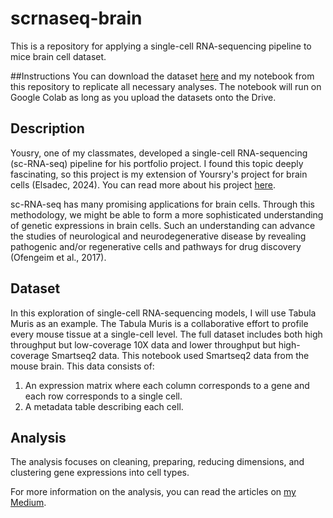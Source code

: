 # scrnaseq-brain
This is a repository for applying a single-cell RNA-sequencing pipeline to mice brain cell dataset.

##Instructions
You can download the dataset [here](https://github.com/chanzuckerberg/scRNA-python-workshop/blob/master/content/data.zip) and my notebook from this repository to replicate all necessary analyses. The notebook will run on Google Colab as long as you upload the datasets onto the Drive. 

## Description
Yousry, one of my classmates, developed a single-cell RNA-sequencing (sc-RNA-seq) pipeline for his portfolio project. I found this topic deeply fascinating, so this project is my extension of Yoursry's project for brain cells (Elsadec, 2024). You can read more about his project [here](https://medium.com/@mohamed.y.elsadec_56085/a-comparative-analysis-of-clustering-scrna-seq-data-using-pca-based-and-gnn-driven-approaches-24c9fb8d5ec8).

sc-RNA-seq has many promising applications for brain cells. Through this methodology, we might be able to form a more sophisticated understanding of genetic expressions in brain cells. Such an understanding can advance the studies of neurological and neurodegenerative disease by revealing pathogenic and/or regenerative cells and pathways for drug discovery (Ofengeim et al., 2017).

## Dataset
In this exploration of single-cell RNA-sequencing models, I will use Tabula Muris as an example. The Tabula Muris is a collaborative effort to profile every mouse tissue at a single-cell level. The full dataset includes both high throughput but low-coverage 10X data and lower throughput but high-coverage Smartseq2 data.
This notebook used Smartseq2 data from the mouse brain. This data consists of:
1. An expression matrix where each column corresponds to a gene and each row corresponds to a single cell.
2. A metadata table describing each cell.

## Analysis
The analysis focuses on cleaning, preparing, reducing dimensions, and clustering gene expressions into cell types. 

For more information on the analysis, you can read the articles on [my Medium](https://medium.com/@indranil_11057). 
